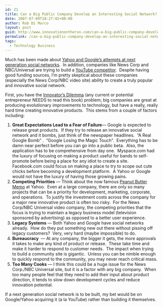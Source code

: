 ```yaml
---
id: 21
title: Can a Big Public Company Develop an Interesting Social Network?
date: 2007-07-09T18:27:02+00:00
author: Rob Di Marco
layout: post
guid: http://www.innovationontherun.com/can-a-big-public-company-develop-an-interesting-social-network/
permalink: /can-a-big-public-company-develop-an-interesting-social-network/
tags:
  - Technology Business
---
```

Much has been made about [Yahoo and Google&#8217;s attempts at next generation social networks](http://www.techcrunch.com/2007/07/08/google-yahoo-both-working-on-next-generation-social-networks/).&nbsp; In addition, companies like News Corp and NBC/Universal are trying to build a [YouTube competitor](http://battellemedia.com/archives/003778.php).&nbsp; Despite having good funding sources, I&#8217;m pretty skeptical about these companies (especially the News Corp/NBC video site) ability to create a truly popular and innovative social network.

First, you have the [Innovator&#8217;s Dilemma](http://www.google.com/url?sa=t&ct=res&cd=2&url=http%3A%2F%2Fwww.amazon.com%2FInnovators-Dilemma-Revolutionary-Business-Essentials%2Fdp%2F0060521996&ei=O76SRqn_LKTMeOnx1MkK&usg=AFQjCNFPhK2S5md4XrpYVUNyb38XnuyOMA&sig2=4PxVotDSp5pjIih8DV4bpw) (any current or potential entrepreneur NEEDS to read this book)&nbsp;problem; big companies are great at producing evolutionary improvements to technology, but have a really, really hard time creating innovative products.&nbsp; This stems from a couple of factors including:

  1. **Great Expectations&nbsp;Lead to a Fear of Failure**&#8212; Google is expected to release great products.&nbsp; If they try to release an innovative social network and it bombs, just think of the newspaper headlines.&nbsp; &#8220;A Real Google Bomb&#8221;&nbsp;. &nbsp;&#8220;Google Losing the Magic Touch&#8221;.&nbsp; Everything has to be damn near perfect before you can go into a public beta.&nbsp; Also, the application has to be comprehensive from day one.&nbsp;&nbsp;Myspace.com had the luxury of focusing on making a product useful for bands to self-promote before being a place for any idiot to create a site.&nbsp; Facebook.com could focus on making a place to try to scope out cute chicks before becoming a development platform.&nbsp; A Yahoo or Google would not have the luxury of having those growing pains.
  2. **Competing Priorities** &#8212; Think about the now famous [Peanut Butter Memo](http://www.google.com/url?sa=t&ct=res&cd=1&url=http%3A%2F%2Fonline.wsj.com%2Fpublic%2Farticle%2FSB116379821933826657-0mbjXoHnQwDMFH_PVeb_jqe3Chk_20061125.html&ei=9r-SRtPGCKCUeOuUicIK&usg=AFQjCNG1HeU5AsWf-4r58TUztJ-uQDZIog&sig2=3bpt0LIX8Yj_7-amvwpEIw)&nbsp;at Yahoo.&nbsp; Even at a large company, there are only so many projects that can be a priority for development, marketing, corporate, and operations.&nbsp; To justify the investment costs across the company for a major new innovative product is often too risky.&nbsp; For the News Corp/NBC Universal video company, the competing priorities that the focus is trying to maintain a legacy business model (television sponsored by advertising) as opposed to a better user experience.
  3. **Legacy Systems** &#8212; Both Yahoo and Google have social networks already.&nbsp; How do they put something new out there without pissing off legacy customers?&nbsp; Very, very hard (maybe impossible) to do.
  4. **Bureaucracy&nbsp;** &#8212; At any company, the bigger it gets, the more approvals it takes to make any kind of product or release.&nbsp; These take time and make it harder to respond to customer needs.&nbsp; The impact when trying to build a community site is gigantic.&nbsp; Unless you can be nimble enough to quickly respond to the community, you may never reach critical mass.
  5. **Too Many Cooks** &#8212; I think this could be a huge issue for the News Corp./NBC Universal site, but it is a factor with any big company.&nbsp; When too many people feel that they need to add their input about product direction, it tends to slow down development cycles and reduce innovation potential.

If a next generation social network is to be built, my bet would be on Google/Yahoo acquiring it (a la YouTube) rather than building it themselves.